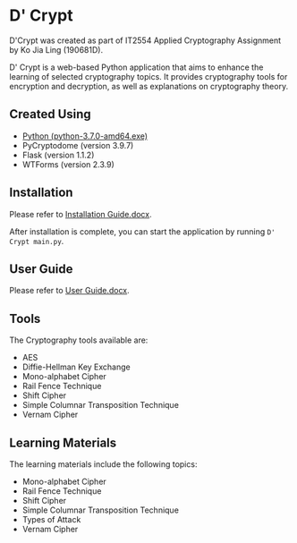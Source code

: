 # D' Crypt
D'Crypt was created as part of IT2554 Applied Cryptography Assignment by Ko Jia Ling (190681D).

D' Crypt is a web-based Python application that aims to enhance the learning of selected cryptography topics. It provides cryptography tools for encryption and decryption, as well as explanations on cryptography theory.

## Created Using
-	[Python (python-3.7.0-amd64.exe)](https://www.python.org/downloads/release/python-370/)
-	PyCryptodome (version 3.9.7)
-	Flask (version 1.1.2)
- WTForms (version 2.3.9)

## Installation
Please refer to [Installation Guide.docx](https://github.com/Kobot7/D-Crypt/blob/master/Installation%20Guide.docx).

After installation is complete, you can start the application by running `D' Crypt main.py`.

## User Guide
Please refer to [User Guide.docx](https://github.com/Kobot7/D-Crypt/blob/master/User%20Guide.docx).

## Tools
The Cryptography tools available are:
- AES
- Diffie-Hellman Key Exchange
- Mono-alphabet Cipher
- Rail Fence Technique
- Shift Cipher
- Simple Columnar Transposition Technique
- Vernam Cipher

## Learning Materials
The learning materials include the following topics:
- Mono-alphabet Cipher
- Rail Fence Technique
- Shift Cipher
- Simple Columnar Transposition Technique
- Types of Attack
- Vernam Cipher
